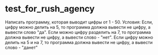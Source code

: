 # test_for_rush_agency

Написать программу, которая выводит цифры от 1 - 50.
Условия: Если, цифру можно делить на 5, то программа должна вывести не цифру, 
а вывести слово "да". 
Если можно цифру разделить на 7, то программа должна вывести не цифру, 
а вывести слово - "нет". 
Если цифру можно делить на 5 и на 7, то программа должна вывести не цифру, 
а вывести слово - "данет"
